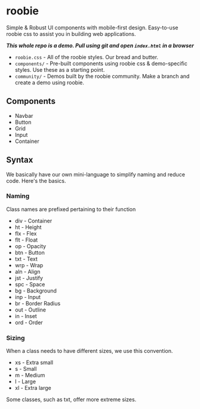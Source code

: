# roobie

Simple & Robust UI components with mobile-first design.  Easy-to-use roobie css to assist you in building web applications.

***This whole repo is a demo.  Pull using git and open ```index.html``` in a browser***

- ```roobie.css``` - All of the roobie styles.  Our bread and butter.
- ```components/``` - Pre-built components using roobie css & demo-specific styles.  Use these as a starting point.
- ```community/``` - Demos built by the roobie community.  Make a branch and create a demo using roobie.

## Components

- Navbar
- Button
- Grid
- Input
- Container

## Syntax

We basically have our own mini-language to simplify naming and reduce code.  Here's the basics.

### Naming

Class names are prefixed pertaining to their function

- div - Container
- ht - Height
- flx - Flex
- flt - Float
- op - Opacity
- btn - Button
- txt - Text
- wrp - Wrap
- aln - Align
- jst - Justify
- spc - Space
- bg - Background
- inp - Input
- br - Border Radius
- out - Outline
- in - Inset
- ord - Order

### Sizing

When a class needs to have different sizes, we use this convention. 

- xs - Extra small
- s - Small
- m - Medium
- l - Large
- xl - Extra large

Some classes, such as txt, offer more extreme sizes.